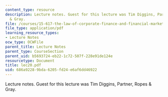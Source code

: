 ```yaml
---
content_type: resource
description: Lecture notes. Guest for this lecture was Tim Diggins, Partner, Ropes
  & Gray.
file: /courses/15-617-the-law-of-corporate-finance-and-financial-markets-spring-2004/686a92289bda6205fd24e6af6dd46922_lec20.pdf
file_type: application/pdf
learning_resource_types:
- Lecture Notes
ocw_type: OCWFile
parent_title: Lecture Notes
parent_type: CourseSection
parent_uid: b5693724-eb22-1c72-507f-228e91de124e
resourcetype: Document
title: lec20.pdf
uid: 686a9228-9bda-6205-fd24-e6af6dd46922
---
```

Lecture notes. Guest for this lecture was Tim Diggins, Partner, Ropes & Gray.

